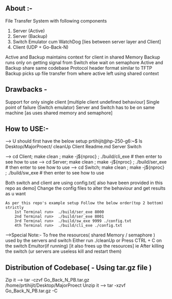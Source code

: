 ## About :-

File Transfer System with following components

1. Server (Active)
2. Server (Backup)
3. Switch Emulator cum WatchDog [lies between server layer and Client]
4. Client (UDP + Go-Back-N)

Active and Backup maintains context for client in shared Memory
Backup runs only on getting signal from Switch else wait on semaphore
Active and Backup share same codebase
Protocol header format similar to TFTP
Backup picks up file transfer from where active left using shared context

## Drawbacks -
Support for only single client [multiple client undefined behaviour]
Single point of failure (Switch emulator)
Server and Switch has to be on same machine [as uses shared memory and semaphore]


## How to USE:-
--> U should first have the below setup
prtihijit@hp-250-g6:~$ ls Desktop/MajorProect/
cleanUp  Client  Readme.md  Server  Switch

--> cd Client; make clean ; make -j${nproc} ; ./build/cli_exe # then enter to see how to use
--> cd Server; make clean ; make -j${nproc} ; ./build/ser_exe # then enter to see how to use
--> cd Switch; make clean ; make -j${nproc} ; ./build/sw_exe # then enter to see how to use

Both switch and client are using config.txt[ also have been provided in this repo as demo]
Change the config files to alter the behaviour and get results as u want

    As per this repo's example setup Follow the below order(top 2 bottom) strictly
        1st Terminal run>  ./build/ser_exe 8000
        2nd Terminal run>  ./build/ser_exe 8001
        3rd Terminal run>  ./build/sw_exe 9999 ./config.txt
        4th Terminal run>  ./build/cli_exe ./config.txt

-->Special Note:-
To free the resources( shared Memory / semaphore ) used by the servers and switch
Either run ./cleanUp or
Press CTRL + C on the switch Emultor(if running) [it also frees up the resources]
ie After killing the switch (ur servers are useless kill and restart them)

## Distribution of Codebase( - Using tar.gz file )
Zip it --> tar -czvf Go_Back_N_PB.tar.gz /home/prtihijit/Desktop/MajorProect
Unzip it --> tar -xzvf Go_Back_N_PB.tar.gz -C <path where u want to Download>